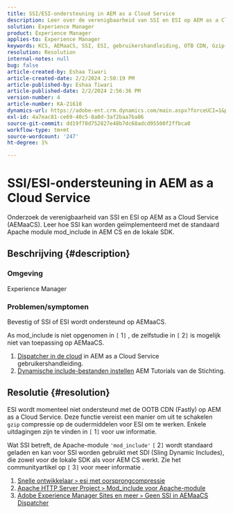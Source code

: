 ```yaml
---
title: SSI/ESI-ondersteuning in AEM as a Cloud Service
description: Leer over de verenigbaarheid van SSI en ESI op AEM as a Cloud Service (AEMaaCS).
solution: Experience Manager
product: Experience Manager
applies-to: Experience Manager
keywords: KCS, AEMaaCS, SSI, ESI, gebruikershandleiding, OTB CDN, Gzip-compressie, AEM stichting, SDI, SDK
resolution: Resolution
internal-notes: null
bug: false
article-created-by: Eshaa Tiwari
article-created-date: 2/2/2024 2:50:19 PM
article-published-by: Eshaa Tiwari
article-published-date: 2/2/2024 2:56:36 PM
version-number: 4
article-number: KA-21610
dynamics-url: https://adobe-ent.crm.dynamics.com/main.aspx?forceUCI=1&pagetype=entityrecord&etn=knowledgearticle&id=b9a17660-dac1-ee11-9079-6045bd006268
exl-id: 4a7eac81-ce69-40c5-8a0d-3af2baa7ba86
source-git-commit: dd19f78d752827e48b7dc68adcd95500f2ffbca0
workflow-type: tm+mt
source-wordcount: '247'
ht-degree: 1%

---
```


# SSI/ESI-ondersteuning in AEM as a Cloud Service


Onderzoek de verenigbaarheid van SSI en ESI op AEM as a Cloud Service (AEMaaCS). Leer hoe SSI kan worden geïmplementeerd met de standaard Apache module mod_include in AEM CS en de lokale SDK.

## Beschrijving {#description}


### <b>Omgeving</b>

Experience Manager



### <b>Problemen/symptomen</b>

Bevestig of SSI of ESI wordt ondersteund op AEMaaCS.

As mod_include is niet opgenomen in `[` 1`]` , de zelfstudie in `[` 2`]`  is mogelijk niet van toepassing op AEMaaCS.

1. [Dispatcher in de cloud](https://experienceleague.adobe.com/docs/experience-manager-cloud-service/content/implementing/content-delivery/disp-overview.html) in AEM as a Cloud Service gebruikershandleiding.
2. [Dynamische include-bestanden instellen](https://experienceleague.adobe.com/docs/experience-manager-learn/foundation/development/set-up-sling-dynamic-include.html) AEM Tutorials van de Stichting.





## Resolutie {#resolution}


ESI wordt momenteel niet ondersteund met de OOTB CDN (Fastly) op AEM as a Cloud Service. Deze functie vereist een manier om uit te schakelen `gzip` compressie op de oudermiddelen voor ESI om te werken. Enkele uitdagingen zijn te vinden in `[` 1`]`  voor uw informatie.

Wat SSI betreft, de Apache-module `'mod_include'` `[` 2`]`  wordt standaard geladen en kan voor SSI worden gebruikt met SDI (Sling Dynamic Includes), die zowel voor de lokale SDK als voor AEM CS werkt. Zie het communityartikel op `[` 3`]`  voor meer informatie .

1. [Snelle ontwikkelaar `>`  esi met oorsprongcompressie](https://developer.fastly.com/reference/vcl/statements/esi/#esi-with-origin-compression)
2. [Apache HTTP Server Project `>`  Mod_include voor Apache-module](https://httpd.apache.org/docs/2.4/mod/mod_include.html)
3. [Adobe Experience Manager Sites en meer `>`  Geen SSI in AEMaaCS Dispatcher](https://experienceleaguecommunities.adobe.com/t5/adobe-experience-manager/lack-of-ssi-in-aemaacs-dispatcher/td-p/392044)
